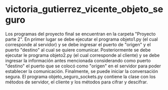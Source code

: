 # victoria_gutierrez_vicente_objeto_seguro
Los programas del proyecto final se encuentran en la carpeta "Proyecto parte 2".
En primer lugar se debe ejecutar el programa objeto1.py (el cual corresponde al servidor) y se debe ingresar el puerto de "origen" y el puerto "destino" al cual se quiere comunicar.
Posteriormente se debe ejecutar le programa objeto2.py (el cual corresponde al cliente) y se debe ingresar la información antes mencionada considerando como puerto "destino" el puerto que se colocó como "origen" en el servidor para poder establecer la comunicación.
Finalmente, se puede iniciar la conversación segura.
El programa objeto_seguro_sockets.py contiene la clase con los métodos de servidor, el cliente y los métodos para cifrar y descifrar. 



